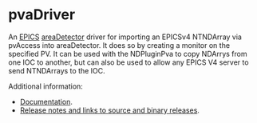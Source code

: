 pvaDriver
=================
An 
[EPICS](http://www.aps.anl.gov/epics)
[areaDetector](https://cars.uchicago.edu/software/epics/areaDetector.html)
driver for importing an EPICSv4 NTNDArray via pvAccess into areaDetector.
It does so by creating a monitor on the specified PV.  It can be used with the
NDPluginPva to copy NDArrys from one IOC to another, but can also be used to
allow any EPICS V4 server to send NTNDArrays to the IOC.


Additional information:
* [Documentation](https://areadetector.github.io/master/pvaDriver/pvaDriver.html).
* [Release notes and links to source and binary releases](RELEASE.md).
